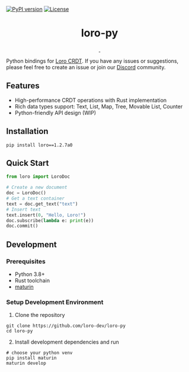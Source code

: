 [![PyPI version](https://badge.fury.io/py/loro.svg)](https://badge.fury.io/py/loro)
[![License](https://img.shields.io/badge/license-MIT-blue.svg)](LICENSE)

<h1 align="center">loro-py</h1>

<p align="center">
  <a aria-label="X" href="https://x.com/loro_dev" target="_blank">
    <img alt="" src="https://img.shields.io/badge/Twitter-black?style=for-the-badge&logo=Twitter">
  </a>
  <a aria-label="Discord-Link" href="https://discord.gg/tUsBSVfqzf" target="_blank">
    <img alt="" src="https://img.shields.io/badge/Discord-black?style=for-the-badge&logo=discord">
  </a>
</p>

Python bindings for [Loro CRDT](https://github.com/loro-dev/loro). If you have any issues or suggestions, please feel free to create an issue or join
our [Discord](https://discord.gg/tUsBSVfqzf) community.

## Features

-   High-performance CRDT operations with Rust implementation
-   Rich data types support: Text, List, Map, Tree, Movable List, Counter
-   Python-friendly API design (WIP)

## Installation

```shell
pip install loro==1.2.7a0
```

## Quick Start

```python
from loro import LoroDoc

# Create a new document
doc = LoroDoc()
# Get a text container
text = doc.get_text("text")
# Insert text
text.insert(0, "Hello, Loro!")
doc.subscribe(lambda e: print(e))
doc.commit()
```

## Development

### Prerequisites

-   Python 3.8+
-   Rust toolchain
-   [maturin](https://github.com/PyO3/maturin)

### Setup Development Environment

1. Clone the repository

```shell
git clone https://github.com/loro-dev/loro-py
cd loro-py
```

2. Install development dependencies and run

```shell
# choose your python venv
pip install maturin
maturin develop
```
